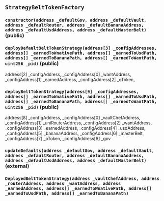 ## `StrategyBeltTokenFactory`






### `constructor(address _defaultGov, address _defaultVault, address _defaultRouter, address _defaultBananaAddress, address _defaultUsdAddress, address _defaultMasterBelt)` (public)





### `deployDefaultBeltTokenStrategy(address[3] _configAddresses, address[] _earnedToWnativePath, address[] _earnedToUsdPath, address[] _earnedToBananaPath, address[] _earnedToWantPath, uint256 _pid)` (public)

address[2] _configAddress,
    _configAddress[0] _wantAddress,
    _configAddress[1] _earnedAddress,
    _configAddress[2] _oToken,



### `deployBeltTokenStrategy(address[9] _configAddresses, address[] _earnedToWnativePath, address[] _earnedToUsdPath, address[] _earnedToBananaPath, address[] _earnedToWantPath, uint256 _pid)` (public)

address[8] _configAddress,
    _configAddress[0] _vaultChefAddress,
    _configAddress[1] _uniRouterAddress,
    _configAddress[2] _wantAddress,
    _configAddress[3]  _earnedAddress,
    _configAddress[4]  _usdAddress,
    _configAddress[5]  _bananaAddress,
    _configAddress[6]  _masterBelt,
    _configAddress[7]  _oToken,
    _configAddress[8]  _gov



### `updateDefaults(address _defaultGov, address _defaultVault, address _defaultRouter, address _defaultBananaAddress, address _defaultUsdAddress, address _defaultMasterBelt)` (external)






### `DeployedBeltTokenStrategy(address _vaultChefAddress, address _routerAddress, address _wantAddress, address _earnedAddress, address[] _earnedToWnativePath, address[] _earnedToUsdPath, address[] _earnedToBananaPath)`





